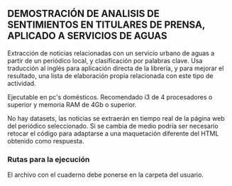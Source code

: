 ﻿## DEMOSTRACIÓN DE ANALISIS DE SENTIMIENTOS EN TITULARES DE PRENSA, APLICADO A SERVICIOS DE AGUAS

Extracción de noticias relacionadas con un servicio urbano de aguas a partir de un periódico local, y clasificación por palabras clave. Usa traducción al inglés para aplicación directa de la librería, y para mejorar el resultado, una lista de elaboración propia relacionada con este tipo de actividad.

Ejecutable en pc's domésticos. Recomendado i3 de 4 procesadores o superior y memoria RAM de 4Gb o superior.

No hay datasets, las noticias se extraerán en tiempo real de la página web del periódico seleccionado. Si se cambia de medio podría ser necesario retocar el código para adaptarse a una maquetación diferente del HTML obtenido como respuesta.


### Rutas para la ejecución

El archivo con el cuaderno debe ponerse en la carpeta del usuario.

